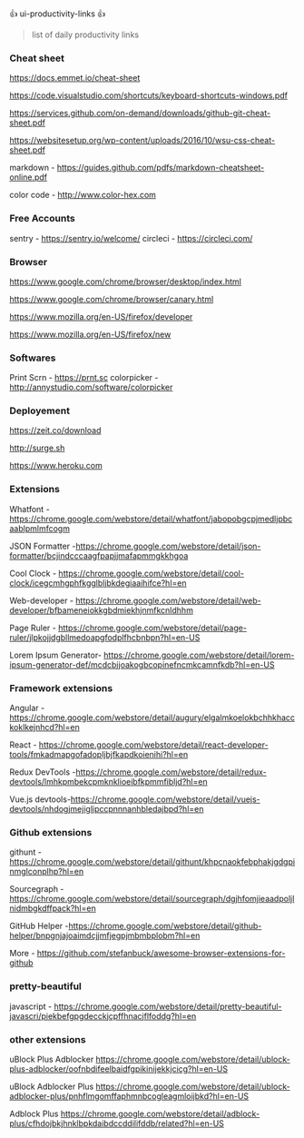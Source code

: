:+1: ui-productivity-links :+1:

> list of daily productivity links

### Cheat sheet

https://docs.emmet.io/cheat-sheet

https://code.visualstudio.com/shortcuts/keyboard-shortcuts-windows.pdf

https://services.github.com/on-demand/downloads/github-git-cheat-sheet.pdf

https://websitesetup.org/wp-content/uploads/2016/10/wsu-css-cheat-sheet.pdf

markdown - https://guides.github.com/pdfs/markdown-cheatsheet-online.pdf

color code - http://www.color-hex.com

### Free Accounts
sentry -   https://sentry.io/welcome/
circleci - https://circleci.com/


### Browser

https://www.google.com/chrome/browser/desktop/index.html

https://www.google.com/chrome/browser/canary.html

https://www.mozilla.org/en-US/firefox/developer

https://www.mozilla.org/en-US/firefox/new

### Softwares

Print Scrn -  https://prnt.sc
colorpicker - http://annystudio.com/software/colorpicker

### Deployement

https://zeit.co/download

http://surge.sh

https://www.heroku.com

### Extensions

Whatfont -https://chrome.google.com/webstore/detail/whatfont/jabopobgcpjmedljpbcaablpmlmfcogm

JSON Formatter -https://chrome.google.com/webstore/detail/json-formatter/bcjindcccaagfpapjjmafapmmgkkhgoa

Cool Clock - https://chrome.google.com/webstore/detail/cool-clock/icegcmhgphfkgglbljbkdegiaaihifce?hl=en

Web-developer - https://chrome.google.com/webstore/detail/web-developer/bfbameneiokkgbdmiekhjnmfkcnldhhm

Page Ruler - https://chrome.google.com/webstore/detail/page-ruler/jlpkojjdgbllmedoapgfodplfhcbnbpn?hl=en-US

Lorem Ipsum Generator- https://chrome.google.com/webstore/detail/lorem-ipsum-generator-def/mcdcbjjoakogbcopinefncmkcamnfkdb?hl=en-US

### Framework extensions

Angular -	https://chrome.google.com/webstore/detail/augury/elgalmkoelokbchhkhacckoklkejnhcd?hl=en

React - https://chrome.google.com/webstore/detail/react-developer-tools/fmkadmapgofadopljbjfkapdkoienihi?hl=en

Redux DevTools -https://chrome.google.com/webstore/detail/redux-devtools/lmhkpmbekcpmknklioeibfkpmmfibljd?hl=en

Vue.js devtools-https://chrome.google.com/webstore/detail/vuejs-devtools/nhdogjmejiglipccpnnnanhbledajbpd?hl=en

### Github extensions

githunt - https://chrome.google.com/webstore/detail/githunt/khpcnaokfebphakjgdgpinmglconplhp?hl=en

Sourcegraph - https://chrome.google.com/webstore/detail/sourcegraph/dgjhfomjieaadpoljlnidmbgkdffpack?hl=en

GitHub Helper -https://chrome.google.com/webstore/detail/github-helper/bnpgnjajoaimdcjjmfjegpjmbmbplobm?hl=en

More  - https://github.com/stefanbuck/awesome-browser-extensions-for-github

### pretty-beautiful

javascript - https://chrome.google.com/webstore/detail/pretty-beautiful-javascri/piekbefgpgdecckjcpffhnacjflfoddg?hl=en

### other extensions

uBlock Plus Adblocker https://chrome.google.com/webstore/detail/ublock-plus-adblocker/oofnbdifeelbaidfgpikinijekkjcicg?hl=en-US

 uBlock Adblocker Plus https://chrome.google.com/webstore/detail/ublock-adblocker-plus/pnhflmgomffaphmnbcogleagmloijbkd?hl=en-US
	
 Adblock Plus https://chrome.google.com/webstore/detail/adblock-plus/cfhdojbkjhnklbpkdaibdccddilifddb/related?hl=en-US
	



